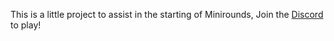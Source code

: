 This is a little project to assist in the starting of Minirounds, Join the [Discord](https://discord.gg/46VpWR5VET) to play!
